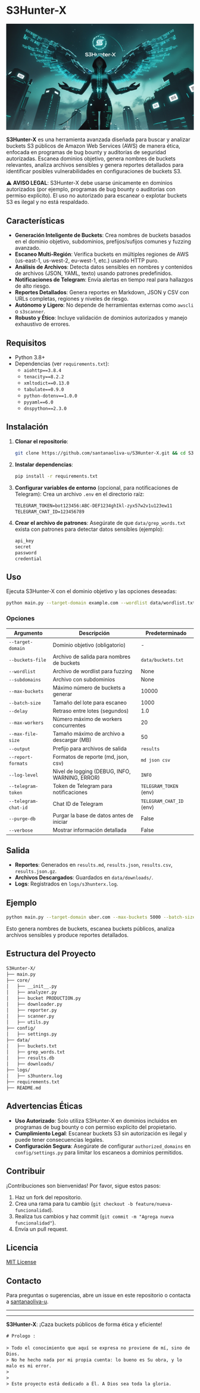 
# S3Hunter-X

![S3Hunter-X Logo](src/img/portada.jpg) 

**S3Hunter-X** es una herramienta avanzada diseñada para buscar y analizar buckets S3 públicos de Amazon Web Services (AWS) de manera ética, enfocada en programas de bug bounty y auditorías de seguridad autorizadas. Escanea dominios objetivo, genera nombres de buckets relevantes, analiza archivos sensibles y genera reportes detallados para identificar posibles vulnerabilidades en configuraciones de buckets S3.

⚠️ **AVISO LEGAL**: S3Hunter-X debe usarse únicamente en dominios autorizados (por ejemplo, programas de bug bounty o auditorías con permiso explícito). El uso no autorizado para escanear o explotar buckets S3 es ilegal y no está respaldado.

## Características

- **Generación Inteligente de Buckets**: Crea nombres de buckets basados en el dominio objetivo, subdominios, prefijos/sufijos comunes y fuzzing avanzado.
- **Escaneo Multi-Región**: Verifica buckets en múltiples regiones de AWS (us-east-1, us-west-2, eu-west-1, etc.) usando HTTP puro.
- **Análisis de Archivos**: Detecta datos sensibles en nombres y contenidos de archivos (JSON, YAML, texto) usando patrones predefinidos.
- **Notificaciones de Telegram**: Envía alertas en tiempo real para hallazgos de alto riesgo.
- **Reportes Detallados**: Genera reportes en Markdown, JSON y CSV con URLs completas, regiones y niveles de riesgo.
- **Autónomo y Ligero**: No depende de herramientas externas como `awscli` o `s3scanner`.
- **Robusto y Ético**: Incluye validación de dominios autorizados y manejo exhaustivo de errores.

## Requisitos

- Python 3.8+
- Dependencias (ver `requirements.txt`):
  - `aiohttp==3.8.4`
  - `tenacity==8.2.2`
  - `xmltodict==0.13.0`
  - `tabulate==0.9.0`
  - `python-dotenv==1.0.0`
  - `pyyaml==6.0`
  - `dnspython==2.3.0`

## Instalación

1. **Clonar el repositorio**:
   ```bash
   git clone https://github.com/santanaoliva-u/S3Hunter-X.git && cd S3Hunter-X
   ```

2. **Instalar dependencias**:
   ```bash
   pip install -r requirements.txt
   ```

3. **Configurar variables de entorno** (opcional, para notificaciones de Telegram):
   Crea un archivo `.env` en el directorio raíz:
   ```env
   TELEGRAM_TOKEN=bot123456:ABC-DEF1234ghIkl-zyx57w2v1u123ew11
   TELEGRAM_CHAT_ID=123456789
   ```

4. **Crear el archivo de patrones**:
   Asegúrate de que `data/grep_words.txt` exista con patrones para detectar datos sensibles (ejemplo):
   ```
   api_key
   secret
   password
   credential
   ```

## Uso

Ejecuta S3Hunter-X con el dominio objetivo y las opciones deseadas:

```bash
python main.py --target-domain example.com --wordlist data/wordlist.txt --subdomains data/subdomains.txt --max-buckets 10000 --batch-size 1000 --max-workers 20 --verbose
```

### Opciones

| Argumento            | Descripción                                      | Predeterminado         |
|---------------------|--------------------------------------------------|------------------------|
| `--target-domain`   | Dominio objetivo (obligatorio)                   | -                      |
| `--buckets-file`    | Archivo de salida para nombres de buckets        | `data/buckets.txt`     |
| `--wordlist`        | Archivo de wordlist para fuzzing                | None                   |
| `--subdomains`      | Archivo con subdominios                         | None                   |
| `--max-buckets`     | Máximo número de buckets a generar              | 10000                  |
| `--batch-size`      | Tamaño del lote para escaneo                    | 1000                   |
| `--delay`           | Retraso entre lotes (segundos)                  | 1.0                    |
| `--max-workers`     | Número máximo de workers concurrentes           | 20                     |
| `--max-file-size`   | Tamaño máximo de archivo a descargar (MB)       | 50                     |
| `--output`          | Prefijo para archivos de salida                 | `results`              |
| `--report-formats`  | Formatos de reporte (md, json, csv)             | `md json csv`          |
| `--log-level`       | Nivel de logging (DEBUG, INFO, WARNING, ERROR)  | `INFO`                 |
| `--telegram-token`  | Token de Telegram para notificaciones           | `TELEGRAM_TOKEN` (env) |
| `--telegram-chat-id`| Chat ID de Telegram                            | `TELEGRAM_CHAT_ID` (env) |
| `--purge-db`        | Purgar la base de datos antes de iniciar        | False                  |
| `--verbose`         | Mostrar información detallada                   | False                  |

## Salida

- **Reportes**: Generados en `results.md`, `results.json`, `results.csv`, `results.json.gz`.
- **Archivos Descargados**: Guardados en `data/downloads/`.
- **Logs**: Registrados en `logs/s3hunterx.log`.

## Ejemplo

```bash
python main.py --target-domain uber.com --max-buckets 5000 --batch-size 500 --verbose
```

Esto genera nombres de buckets, escanea buckets públicos, analiza archivos sensibles y produce reportes detallados.

## Estructura del Proyecto

```
S3Hunter-X/
├── main.py
├── core/
│   ├── __init__.py
│   ├── analyzer.py
│   ├── bucket PRODUCTION.py
│   ├── downloader.py
│   ├── reporter.py
│   ├── scanner.py
│   ├── utils.py
├── config/
│   ├── settings.py
├── data/
│   ├── buckets.txt
│   ├── grep_words.txt
│   ├── results.db
│   ├── downloads/
├── logs/
│   ├── s3hunterx.log
├── requirements.txt
├── README.md
```

## Advertencias Éticas

- **Uso Autorizado**: Solo utiliza S3Hunter-X en dominios incluidos en programas de bug bounty o con permiso explícito del propietario.
- **Cumplimiento Legal**: Escanear buckets S3 sin autorización es ilegal y puede tener consecuencias legales.
- **Configuración Segura**: Asegúrate de configurar `authorized_domains` en `config/settings.py` para limitar los escaneos a dominios permitidos.

## Contribuir

¡Contribuciones son bienvenidas! Por favor, sigue estos pasos:

1. Haz un fork del repositorio.
2. Crea una rama para tu cambio (`git checkout -b feature/nueva-funcionalidad`).
3. Realiza tus cambios y haz commit (`git commit -m "Agrega nueva funcionalidad"`).
4. Envía un pull request.

## Licencia

[MIT License](LICENSE)

## Contacto

Para preguntas o sugerencias, abre un issue en este repositorio o contacta a [santanaoliva-u](https://github.com/santanaoliva-u).


---



---

**S3Hunter-X**: ¡Caza buckets públicos de forma ética y eficiente!
```
# Prologo :

> Todo el conocimiento que aquí se expresa no proviene de mí, sino de Dios.  
> No he hecho nada por mi propia cuenta: lo bueno es Su obra, y lo malo es mi error.  
>  
>  
> Este proyecto está dedicado a Él. A Dios sea toda la gloria.